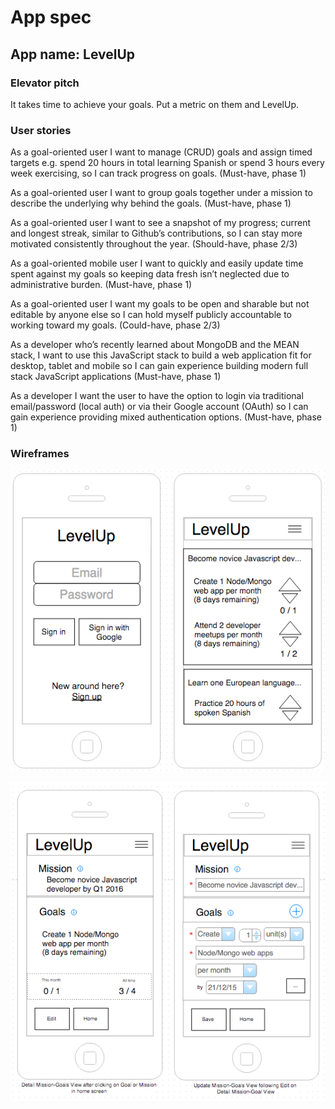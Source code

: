 # App spec
## App name: LevelUp
### Elevator pitch
It takes time to achieve your goals. Put a metric on them and LevelUp.

### User stories
As a goal-oriented user I want to manage (CRUD) goals and assign timed targets e.g. spend 20 hours in total learning Spanish or spend 3 hours every week exercising, so I can track progress on goals. (Must-have, phase 1)

As a goal-oriented user I want to group goals together under a mission to describe the underlying why behind the goals. (Must-have, phase 1)

As a goal-oriented user I want to see a snapshot of my progress; current and longest streak, similar to Github’s contributions, so I can stay more motivated consistently throughout the year. (Should-have, phase 2/3)

As a goal-oriented mobile user I want to quickly and easily update time spent against my goals so keeping data fresh isn’t neglected due to administrative burden. (Must-have, phase 1)

As a goal-oriented user I want my goals to be open and sharable but not editable by anyone else so I can hold myself publicly accountable to working toward my goals. (Could-have, phase 2/3)

As a developer who’s recently learned about MongoDB and the MEAN stack, I want to use this JavaScript stack to build a web application fit for desktop, tablet and mobile so I can gain experience building modern full stack JavaScript applications (Must-have, phase 1)

As a developer I want the user to have the option to login via traditional email/password (local auth) or via their Google account (OAuth) so I can gain experience providing mixed authentication options. (Must-have, phase 1)

### Wireframes

![alt text](https://github.com/kunal-mandalia/Adventures-in-the-modern-web/blob/master/LevelUp/images/wireframe1.png "Login and home screens")

![alt text](https://github.com/kunal-mandalia/Adventures-in-the-modern-web/blob/master/LevelUp/images/wireframe2.png "Login and home screens")

